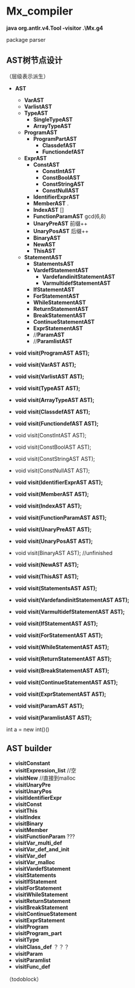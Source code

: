 # Mx_compiler
<b>java org.antlr.v4.Tool -visitor .\Mx.g4</b>

package parser



<h2>AST树节点设计</h2>

（层级表示派生）

- **AST**
  - **VarAST**
  - **VarlistAST**
  - **TypeAST**
    - **SingleTypeAST**
    - **ArrayTypeAST**
  - **ProgramAST**
    - **ProgramPartAST**
      - **ClassdefAST**
      - **FunctiondefAST**
  - **ExprAST**
    - **ConstAST**
      - **ConstIntAST**
      - **ConstBoolAST**
      - **ConstStringAST**
      - **ConstNullAST**
    - **IdentifierExprAST**
    - **MemberAST**      .
    - **IndexAST**      []
    - **FunctionParamAST**   gcd(6,8)
    - **UnaryPreAST**  前缀++
    - **UnaryPosAST** 后缀++
    - **BinaryAST**
    - **NewAST**
    - **ThisAST**
  - **StatementAST**
    - **StatementsAST**
    - **VardefStatementAST**
      - **VardefandinitStatementAST**
      - **VarmultidefStatementAST**
    - **IfStatementAST**
    - **ForStatementAST**
    - **WhileStatementAST**
    - **ReturnStatementAST**
    - **BreakStatementAST**
    - **ContinueStatementAST**
    - **ExprStatementAST**
    - //**ParamAST**
    - //**ParamlistAST**



- **void visit(ProgramAST AST);**

- **void visit(VarAST AST);**
  
- **void visit(VarlistAST AST);**
  
- **void visit(TypeAST AST);**

- **void visit(ArrayTypeAST AST);**

- **void visit(ClassdefAST AST);**

- **void visit(FunctiondefAST AST);**

  

- void visit(ConstIntAST AST);

- void visit(ConstBoolAST AST);

- void visit(ConstStringAST AST);

- void visit(ConstNullAST AST);

- **void visit(IdentifierExprAST AST);**

- **void visit(MemberAST AST);**

- **void visit(IndexAST AST);**

- **void visit(FunctionParamAST AST);**

- **void visit(UnaryPreAST AST);**

- **void visit(UnaryPosAST AST);**

- void visit(BinaryAST AST);   //unfinished

- **void visit(NewAST AST);**

- **void visit(ThisAST AST);**

  

- **void visit(StatementsAST AST);**

- **void visit(VardefandinitStatementAST AST);**

- **void visit(VarmultidefStatementAST AST);**

- **void visit(IfStatementAST AST);**

- **void visit(ForStatementAST AST);**

- **void visit(WhileStatementAST AST);**

- **void visit(ReturnStatementAST AST);**

- **void visit(BreakStatementAST AST);**

- **void visit(ContinueStatementAST AST);**

- **void visit(ExprStatementAST AST);**

- **void visit(ParamAST AST);**

- **void visit(ParamlistAST AST);**

  


int a = new int()()


<h2>AST builder</h2>

- **visitConstant**
- **visitExpression_list**    //空
- **visitNew**     //直接到malloc
- **visitUnaryPre**
- **visitUnaryPos**
- **visitIdentifierExpr**
- **visitConst** 
- **visitThis**
- **visitIndex**
- **visitBinary**
- **visitMember**
- **visitFunctionParam**   ???
- **visitVar_multi_def**
- **visitVar_def_and_init**
- **visitVar_def**
- **visitVar_malloc**
- **visitVardefStatement**
- **visitStatements**
- **visitIfStatement**
- **visitForStatement**
- **visitWhileStatement**
- **visitReturnStatement**
- **visitBreakStatement**
- **visitContinueStatement**
- **visitExprStatement**
- **visitProgram**
- **visitProgram_part**
- **visitType**
- **visitClass_def**   ？？？
- **visitParam**
- **visitParamlist**
- **visitFunc_def**

（todoblock）